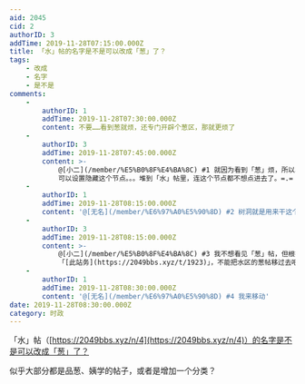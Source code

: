 ```yaml
---
aid: 2045
cid: 2
authorID: 3
addTime: 2019-11-28T07:15:00.000Z
title: 「水」帖的名字是不是可以改成「葱」了？
tags:
    - 改成
    - 名字
    - 是不是
comments:
    -
        authorID: 1
        addTime: 2019-11-28T07:30:00.000Z
        content: 不要……看到葱就烦，还专门开辟个葱区，那就更烦了
    -
        authorID: 3
        addTime: 2019-11-28T07:45:00.000Z
        content: >-
            @[小二](/member/%E5%B0%8F%E4%BA%8C) #1 就因为看到「葱」烦，所以单独一个葱区，这样 不想看到的
            可以设置隐藏这个节点。。。堆到「水」帖里，连这个节点都不想点进去了。=.=
    -
        authorID: 1
        addTime: 2019-11-28T08:15:00.000Z
        content: '@[无名](/member/%E6%97%A0%E5%90%8D) #2 树洞就是用来干这个的'
    -
        authorID: 3
        addTime: 2019-11-28T08:15:00.000Z
        content: >-
            @[小二](/member/%E5%B0%8F%E4%BA%8C) #3 我不想看见「葱」帖，但根据
            「[此站务](https://2049bbs.xyz/t/1923)」，不能把水区的葱帖移过去吧？=./=
    -
        authorID: 1
        addTime: 2019-11-28T08:30:00.000Z
        content: '@[无名](/member/%E6%97%A0%E5%90%8D) #4 我来移动'
date: 2019-11-28T08:30:00.000Z
category: 时政
---
```


「水」帖（[https://2049bbs.xyz/n/4](https://2049bbs.xyz/n/4)）的名字是不是可以改成「葱」了？

似乎大部分都是品葱、姨学的帖子，或者是增加一个分类？
